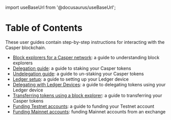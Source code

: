 import useBaseUrl from '@docusaurus/useBaseUrl';

# Table of Contents

These user guides contain step-by-step instructions for interacting with the Casper blockchain.

- [Block explorers for a Casper network](/users/block-explorer.md): a guide to understanding block explorers
- [Delegation guide](/users/delegate-ui.md): a guide to staking your Casper tokens
- [Undelegation guide](/users/undelegate-ui.md): a guide to un-staking your Casper tokens
- [Ledger setup](/users/ledger-setup.md): a guide to setting up your Ledger device
- [Delegating with Ledger Devices](/users/staking-ledger.md): a guide to delegating tokens using your Ledger device
- [Transferring tokens using a block explorer](/users/token-transfer.md): a guide to transferring your Casper tokens 
- [Funding Testnet accounts](/users/testnet-faucet.md): a guide to funding your Testnet account
- [Funding Mainnet accounts](/users/funding-from-exchanges.md): funding Mainnet accounts from an exchange
